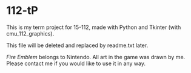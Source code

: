 # 112-tP
This is my term project for 15-112, made with Python and Tkinter (with cmu_112_graphics).

This file will be deleted and replaced by readme.txt later.

_Fire Emblem_ belongs to Nintendo.
All art in the game was drawn by me. Please contact me if you would like to use it in any way.
